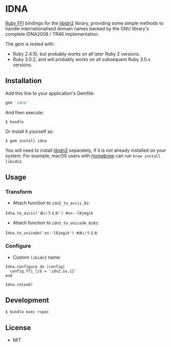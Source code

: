 # IDNA

[Ruby FFI](https://github.com/ffi/ffi) bindings for the [libidn2](https://www.gnu.org/software/libidn/#libidn2) library, providing some simple methods to handle internationalised domain names backed by the GNU library's complete IDNA2008 / TR46 implementation.

The gem is tested with:

* Ruby 2.4.10, but probably works on all later Ruby 2 versions.
* Ruby 3.0.2, and will probably works on all subsequent Ruby 3.0.x versions.

## Installation

Add this line to your application's Gemfile:

```ruby
gem 'idna'
```

And then execute:

```
$ bundle
```

Or install it yourself as:

```
$ gem install idna
```

You will need to install [libidn2](https://www.gnu.org/software/libidn/#libidn2) separately, if it is not already installed on your system. For example, macOS users with [Homebrew](https://brew.sh) can run `brew install libidn2`.

## Usage

### Transform

* Attach function to `idn2_to_ascii_8z`:

```
Idna.to_ascii('あいうえお') #xn--l8jegik
```

* Attach function to `idn2_to_unicode_8z8z`:

```
Idna.to_unicode('xn--l8jegik') #あいうえお
```

### Configure

* Custom `libidn2` name:

```
Idna.configure do |config|
  config.ffi_lib = 'idn2.so.11'
end

Idna.reload!
```

## Development

```
$ bundle exec rspec
```

## License

* MIT
